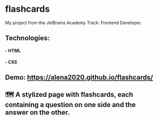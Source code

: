 # flashcards  
My project from the JetBrains Academy Track: Frontend Developer.

## Technologies:
#### - HTML
#### - CSS 

## Demo: https://alena2020.github.io/flashcards/
##  🗺 A stylized page with flashcards, each containing a question on one side and the answer on the other. 
